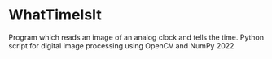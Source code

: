 # WhatTimeIsIt
Program which reads an image of an analog clock and tells the time. 
Python script for digital image processing using OpenCV and NumPy
2022
